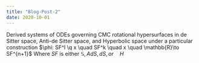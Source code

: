 ```yaml
---
title: "Blog-Post-2"
date: 2020-10-01
---
```


Derived systems of ODEs governing CMC rotational hypersurfaces in de Sitter space, Anti-de Sitter space, and Hyperbolic space under a particular construction $\phi: SF^l \q x \quad SF^k \quad x \quad  \mathbb{R}\to SF^{n+1}$
Where $SF$ is either $\mathbb{S}, AdS, dS, or \quad H$
